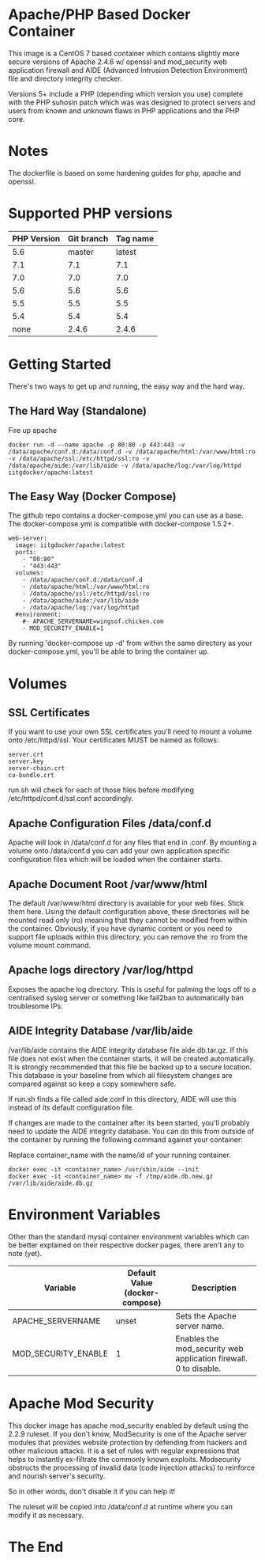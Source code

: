 # Apache/PHP Based Docker Container

This image is a CentOS 7 based container which contains slightly more secure versions of Apache 2.4.6 w/ openssl and mod_security web application firewall and AIDE (Advanced Intrusion Detection Environment) file and directory integrity checker.

Versions 5+ include a PHP (depending which version you use) complete with the PHP suhosin patch which was was designed to protect servers and users from known and unknown flaws in PHP applications and the PHP core.

# Notes

The dockerfile is based on some hardening guides for php, apache and openssl.

# Supported PHP versions

PHP Version | Git branch | Tag name
------------| ---------- |---------
5.6         | master     | latest
7.1         | 7.1        | 7.1
7.0         | 7.0        | 7.0
5.6         | 5.6        | 5.6
5.5         | 5.5        | 5.5
5.4         | 5.4        | 5.4
none        | 2.4.6      | 2.4.6


# Getting Started

There's two ways to get up and running, the easy way and the hard way.

## The Hard Way (Standalone)

Fire up apache

```
docker run -d --name apache -p 80:80 -p 443:443 -v /data/apache/conf.d:/data/conf.d -v /data/apache/html:/var/www/html:ro -v /data/apache/ssl:/etc/httpd/ssl:ro -v /data/apache/aide:/var/lib/aide -v /data/apache/log:/var/log/httpd iitgdocker/apache:latest
```

## The Easy Way (Docker Compose)

The github repo contains a docker-compose.yml you can use as a base. The docker-compose.yml is compatible with docker-compose 1.5.2+.

```
web-server:
  image: iitgdocker/apache:latest
  ports:
    - "80:80"
    - "443:443"
  volumes:
    - /data/apache/conf.d:/data/conf.d
    - /data/apache/html:/var/www/html:ro
    - /data/apache/ssl:/etc/httpd/ssl:ro
    - /data/apache/aide:/var/lib/aide
    - /data/apache/log:/var/log/httpd
  #environment:
    #- APACHE_SERVERNAME=wingsof.chicken.com
    - MOD_SECURITY_ENABLE=1
```

By running 'docker-compose up -d' from within the same directory as your docker-compose.yml, you'll be able to bring the container up.

# Volumes

## SSL Certificates

If you want to use your own SSL certificates you'll need to mount a volume onto /etc/httpd/ssl. Your certificates MUST be named as follows:

```
server.crt
server.key
server-chain.crt
ca-bundle.crt
```

run.sh will check for each of those files before modifying /etc/httpd/conf.d/ssl.conf accordingly.

## Apache Configuration Files /data/conf.d

Apache will look in /data/conf.d for any files that end in .conf. By mounting a volume onto /data/conf.d you can add your own application specific configuration files which will be loaded when the container starts.

## Apache Document Root /var/www/html

The default /var/www/html directory is available for your web files. Stick them here. Using the default configuration above, these directories will be mounted read only (ro) meaning that they cannot be modified from within the container. Obviously, if you have dynamic content or you need to support file uploads within this directory, you can remove the :ro from the volume mount command.

## Apache logs directory /var/log/httpd

Exposes the apache log directory. This is useful for palming the logs off to a centralised syslog server or something like fail2ban to automatically ban troublesome IPs.

## AIDE Integrity Database /var/lib/aide

/var/lib/aide contains the AIDE integrity database file aide.db.tar.gz. If this file does not exist when the container starts, it will be created automatically. It is strongly recommended that this file be backed up to a secure location. This database is your baseline from which all filesystem changes are compared against so keep a copy somewhere safe.

If run.sh finds a file called aide.conf in this directory, AIDE will use this instead of its default configuration file.

If changes are made to the container after its been started, you'll probably need to update the AIDE integrity database. You can do this from outside of the container by running the following command against your container:

Replace container_name with the name/id of your running container.

```
docker exec -it <container_name> /usr/sbin/aide --init
docker exec -it <container_name> mv -f /tmp/aide.db.new.gz /var/lib/aide/aide.db.gz
```

# Environment Variables

Other than the standard mysql container environment variables which can be better explained on their respective docker pages, there aren't any to note (yet).

Variable                 | Default Value (docker-compose) | Description
------------------------ | ------------------------------ |------------
APACHE_SERVERNAME        | unset                          | Sets the Apache server name.
MOD_SECURITY_ENABLE      | 1                              | Enables the mod_security web application firewall. 0 to disable.

# Apache Mod Security

This docker image has apache mod_security enabled by default using the 2.2.9 ruleset. If you don't know, ModSecurity is one of the Apache server modules that provides website protection by defending from hackers and other malicious attacks. It is a set of rules with regular expressions that helps to instantly ex-filtrate the commonly known exploits. Modsecurity obstructs the processing of invalid data (code injection attacks) to reinforce and nourish server's security.

So in other words, don't disable it if you can help it!

The ruleset will be copied into /data/conf.d at runtime where you can modify it as necessary.

# The End
